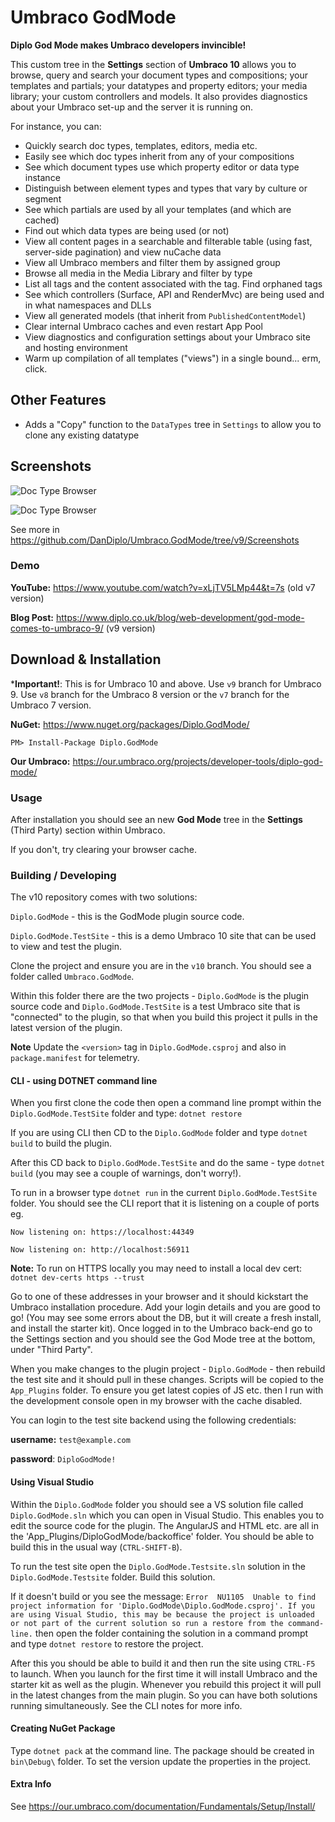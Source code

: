 # Umbraco GodMode
**Diplo God Mode makes Umbraco developers invincible!**

This custom tree in the **Settings** section of **Umbraco 10** allows you to browse, query and search your document types and compositions; your templates and partials; your datatypes and property editors; your media library; your custom controllers and models. It also provides diagnostics about your Umbraco set-up and the server it is running on.

For instance, you can:

* Quickly search doc types, templates, editors, media etc.
* Easily see which doc types inherit from any of your compositions
* See which document types use which property editor or data type instance
* Distinguish between element types and types that vary by culture or segment
* See which partials are used by all your templates (and which are cached)
* Find out which data types are being used (or not)
* View all content pages in a searchable and filterable table (using fast, server-side pagination) and view nuCache data
* View all Umbraco members and filter them by assigned group
* Browse all media in the Media Library and filter by type
* List all tags and the content associated with the tag. Find orphaned tags
* See which controllers (Surface, API and RenderMvc) are being used and in what namespaces and DLLs
* View all generated models (that inherit from `PublishedContentModel`)
* Clear internal Umbraco caches and even restart App Pool
* View diagnostics and configuration settings about your Umbraco site and hosting environment
* Warm up compilation of all templates ("views") in a single bound... erm, click.

## Other Features

* Adds a "Copy" function to the `DataTypes` tree in `Settings` to allow you to clone any existing datatype

## Screenshots

![Doc Type Browser](https://www.diplo.co.uk/media/1189/doctypebrowser.png)

![Doc Type Browser](https://www.diplo.co.uk/media/1190/doctypedetail.png)

See more in https://github.com/DanDiplo/Umbraco.GodMode/tree/v9/Screenshots

### Demo

**YouTube:** https://www.youtube.com/watch?v=xLjTV5LMp44&t=7s (old v7 version)

**Blog Post:** https://www.diplo.co.uk/blog/web-development/god-mode-comes-to-umbraco-9/ (v9 version)

## Download & Installation

***Important!**: This is for Umbraco 10 and above. Use `v9` branch for Umbraco 9. Use `v8` branch for the Umbraco 8 version or the `v7` branch for the Umbraco 7 version.

**NuGet:** https://www.nuget.org/packages/Diplo.GodMode/

`PM> Install-Package Diplo.GodMode`

**Our Umbraco:** https://our.umbraco.org/projects/developer-tools/diplo-god-mode/

### Usage

After installation you should see an new **God Mode** tree in the **Settings** (Third Party) section within Umbraco.

If you don't, try clearing your browser cache.

### Building / Developing

The v10 repository comes with two solutions:

`Diplo.GodMode` - this is the GodMode plugin source code.

`Diplo.GodMode.TestSite` - this is a demo Umbraco 10 site that can be used to view and test the plugin.

Clone the project and ensure you are in the `v10` branch. You should see a folder called `Umbraco.GodMode`.

Within this folder there are the two projects - `Diplo.GodMode` is the plugin source code and `Diplo.GodMode.TestSite` is a test Umbraco site that is "connected" to the plugin, so that when you build this project it pulls in the latest version of the plugin.

**Note** Update the `<version>` tag in `Diplo.GodMode.csproj` and also in `package.manifest` for telemetry.

#### CLI - using DOTNET command line

When you first clone the code then open a command line prompt within the `Diplo.GodMode.TestSite` folder and type: `dotnet restore`

If you are using CLI then CD to the `Diplo.GodMode` folder and type `dotnet build` to build the plugin.

After this CD back to `Diplo.GodMode.TestSite` and do the same - type `dotnet build` (you may see a couple of warnings, don't worry!).

To run in a browser type `dotnet run` in the current `Diplo.GodMode.TestSite` folder. You should see the CLI report that it is listening on a couple of ports eg.

`Now listening on: https://localhost:44349`

`Now listening on: http://localhost:56911`

**Note:** To run on HTTPS locally you may need to install a local dev cert: `dotnet dev-certs https --trust`

Go to one of these addresses in your browser and it should kickstart the Umbraco installation procedure. Add your login details and you are good to go! (You may see some errors about the DB, but it will create a fresh install, and install the starter kit). Once logged in to the Umbraco back-end go to the Settings section and you should see the God Mode tree at the bottom, under "Third Party".

When you make changes to the plugin project - `Diplo.GodMode` - then rebuild the test site and it should pull in these changes. Scripts will be copied to the `App_Plugins` folder. To ensure you get latest copies of JS etc. then I run with the development console open in my browser with the cache disabled.

You can login to the test site backend using the following credentials:

**username:** `test@example.com`

**password**: `DiploGodMode!`

#### Using Visual Studio

Within the `Diplo.GodMode` folder you should see a VS solution file called `Diplo.GodMode.sln` which you can open in Visual Studio. This enables you to edit the source code for the plugin. The AngularJS and HTML etc. are all in the 'App_Plugins/DiploGodMode/backoffice' folder. You should be able to build this in the usual way (`CTRL-SHIFT-B`).

To run the test site open the `Diplo.GodMode.Testsite.sln` solution in the `Diplo.GodMode.Testsite` folder. Build this solution.

If it doesn't build or you see the message: `Error	NU1105	Unable to find project information for 'Diplo.GodMode\Diplo.GodMode.csproj'. If you are using Visual Studio, this may be because the project is unloaded or not part of the current solution so run a restore from the command-line.` then open the folder containing the solution in a command prompt and type `dotnet restore` to restore the project.

After this you should be able to build it and then run the site using `CTRL-F5` to launch. When you launch for the first time it will install Umbraco and the starter kit as well as the plugin. Whenever you rebuild this project it will pull in the latest changes from the main plugin. So you can have both solutions running simultaneously. See the CLI notes for more info.

#### Creating NuGet Package

Type `dotnet pack` at the command line. The package should be created in `bin\Debug\` folder. To set the version update the properties in the project.

#### Extra Info

See https://our.umbraco.com/documentation/Fundamentals/Setup/Install/
